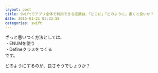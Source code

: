 ```yaml
---
layout: post
title: Swiftでアプリ全体で利用できる定数は、「どこに」「どのように」書くと良いか？
date: 2015-01-21 03:33:59
categories: swift
---
```

<p>ざっと思いつく方法としては、<br>
・ENUMを使う<br>
・Defineクラスをつくる<br>
です。</p>

<p>どのようにするのが、良さそうでしょうか？</p>
